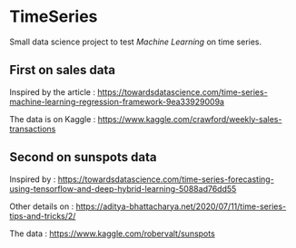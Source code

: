 # TimeSeries

Small data science project to test *Machine Learning* on time series.

## First on sales data

Inspired by the article : <https://towardsdatascience.com/time-series-machine-learning-regression-framework-9ea33929009a>

The data is on Kaggle : <https://www.kaggle.com/crawford/weekly-sales-transactions>

## Second on sunspots data

Inspired by : <https://towardsdatascience.com/time-series-forecasting-using-tensorflow-and-deep-hybrid-learning-5088ad76dd55>

Other details on : <https://aditya-bhattacharya.net/2020/07/11/time-series-tips-and-tricks/2/>

The data : <https://www.kaggle.com/robervalt/sunspots>
